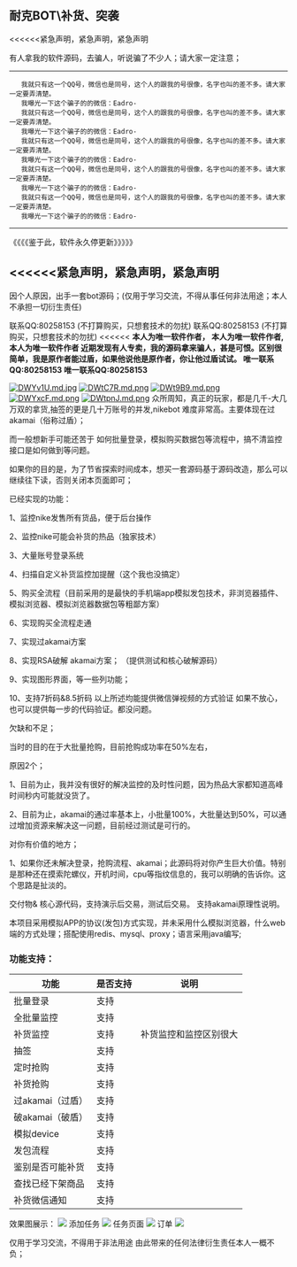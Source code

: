 耐克BOT\补货、突袭
----------------------------------------------------
<<<<<<紧急声明，紧急声明，紧急声明


 有人拿我的软件源码，去骗人，听说骗了不少人；请大家一定注意；
 
   -------
       我就只有这一个QQ号，微信也是同号，这个人的跟我的号很像，名字也叫的差不多。请大家一定要弄清楚。
       我曝光一下这个骗子的的微信：Eadro-
       我就只有这一个QQ号，微信也是同号，这个人的跟我的号很像，名字也叫的差不多。请大家一定要弄清楚。
       我曝光一下这个骗子的的微信：Eadro-
       我就只有这一个QQ号，微信也是同号，这个人的跟我的号很像，名字也叫的差不多。请大家一定要弄清楚。
       我曝光一下这个骗子的的微信：Eadro-
       我就只有这一个QQ号，微信也是同号，这个人的跟我的号很像，名字也叫的差不多。请大家一定要弄清楚。
       我曝光一下这个骗子的的微信：Eadro-
       我就只有这一个QQ号，微信也是同号，这个人的跟我的号很像，名字也叫的差不多。请大家一定要弄清楚。
       我曝光一下这个骗子的的微信：Eadro-
       
       
   --------
   
《《《《鉴于此，软件永久停更新》》》》》



<<<<<<紧急声明，紧急声明，紧急声明
-----------------
因个人原因，出手一套bot源码；(仅用于学习交流，不得从事任何非法用途；本人不承担一切衍生责任)

联系QQ:80258153 (不打算购买，只想套技术的勿扰)
联系QQ:80258153 (不打算购买，只想套技术的勿扰)
<<<<<<
****本人为唯一软件作者，**
**本人为唯一软件作者,**
**本人为唯一软件作者**
  **近期发现有人专卖，我的源码拿来骗人，甚是可恨。区别很简单，我是原作者能过盾，如果他说他是原作者，你让他过盾试试。**
  唯一联系QQ:80258153 唯一联系QQ:80258153**
>>>>>>>

[![DWYv1U.md.jpg](https://s3.ax1x.com/2020/11/30/DWYv1U.md.jpg)](https://imgchr.com/i/DWYv1U)
[![DWtC7R.md.png](https://s3.ax1x.com/2020/11/30/DWtC7R.md.png)](https://imgchr.com/i/DWtC7R)
[![DWt9B9.md.png](https://s3.ax1x.com/2020/11/30/DWt9B9.md.png)](https://imgchr.com/i/DWt9B9)
[![DWYxcF.md.png](https://s3.ax1x.com/2020/11/30/DWYxcF.md.png)](https://imgchr.com/i/DWYxcF)
[![DWtpnJ.md.png](https://s3.ax1x.com/2020/11/30/DWtpnJ.md.png)](https://imgchr.com/i/DWtpnJ)
众所周知，真正的玩家，都是几千-大几万双的拿货,抽签的更是几十万账号的并发,nikebot 难度非常高。主要体现在过akamai（俗称过盾）；

而一般想新手可能还苦于 如何批量登录，模拟购买数据包等流程中，搞不清监控接口是如何做到等问题。

如果你的目的是，为了节省探索时间成本，想买一套源码基于源码改造，那么可以继续往下读，否则关闭本页面即可；
 

已经实现的功能：

1、监控nike发售所有货品，便于后台操作 

2、监控nike可能会补货的热品（独家技术） 

3、大量账号登录系统 

4、扫描自定义补货监控加提醒（这个我也没搞定）

5、购买全流程（目前采用的是最快的手机端app模拟发包技术，非浏览器插件、模拟浏览器、模拟浏览器数据包等粗鄙方案） 

6、实现购买全流程走通

7、实现过akamai方案

8、实现RSA破解 akamai方案； （提供测试和核心破解源码）

9、实现图形界面，等一些列功能；

10、支持7折码&8.5折码
以上所述均能提供微信弹视频的方式验证
如果不放心，也可以提供每一步的代码验证。都没问题。

欠缺和不足；

当时的目的在于大批量抢购，目前抢购成功率在50%左右，

原因2个；

1、目前为止，我并没有很好的解决监控的及时性问题，因为热品大家都知道高峰时间秒内可能就没货了。

2、目前为止，akamai的通过率基本上，小批量100%，大批量达到50%，可以通过增加资源来解决这一问题，目前经过测试是可行的。


对你有价值的地方；

1、如果你还未解决登录，抢购流程、akamai；此源码将对你产生巨大价值。特别是那种还在摸索陀螺仪，开机时间，cpu等指纹信息的，我可以明确的告诉你。这个思路是扯淡的。 

交付物& 核心源代码，支持演示后交易，测试后交易。 支持akamai原理性说明。

​	本项目采用模拟APP的协议(发包)方式实现，并未采用什么模拟浏览器，什么web端的方式处理；搭配使用redis、mysql、proxy；语言采用java编写;

### 功能支持：

| 功能             | 是否支持 | 说明                   |
| ---------------- | -------- | ---------------------- |
| 批量登录         | 支持     |                        |
| 全批量监控       | 支持     |                        |
| 补货监控         | 支持     | 补货监控和监控区别很大 |
| 抽签             | 支持     |                        |
| 定时抢购         | 支持     |                        |
| 补货抢购         | 支持     |                        |
| 过akamai（过盾） | 支持     |                        |
| 破akamai（破盾） | 支持     |                        |
| 模拟device       | 支持     |                        |
| 发包流程         | 支持     |                        |
| 鉴别是否可能补货 | 支持     |                        |
| 查找已经下架商品 | 支持     |                        |
| 补货微信通知     | 支持     |                        |


效果图展示：
![](https://s1.ax1x.com/2020/10/08/00iyfU.png)
添加任务
![](https://s1.ax1x.com/2020/10/08/00irkV.png)
任务页面
![](https://s1.ax1x.com/2020/10/08/00igl4.png)
订单
![](https://s1.ax1x.com/2020/10/08/00isYT.png)

仅用于学习交流，不得用于非法用途
由此带来的任何法律衍生责任本人一概不负；
